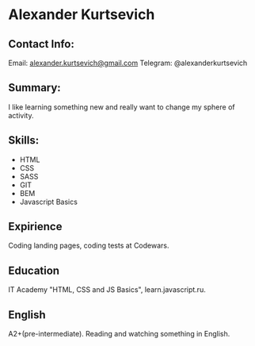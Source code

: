 # Alexander Kurtsevich
## Contact Info:
Email: alexander.kurtsevich@gmail.com
Telegram: @alexanderkurtsevich
## Summary: 
I like learning something new and really want to change my sphere of activity.
## Skills: 
* HTML
* CSS
* SASS
* GIT
* BEM
* Javascript Basics
## Expirience
Coding landing pages, coding tests at Codewars. 
## Education
IT Academy "HTML, CSS and JS Basics", learn.javascript.ru.
## English
A2+(pre-intermediate). Reading and watching something in English.

